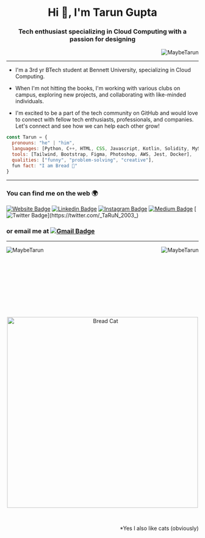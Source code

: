 <h1 align="center">Hi 👋, I'm Tarun Gupta</h1>
<h3 align="center">Tech enthusiast specializing in Cloud Computing with a passion for designing</h3>

<p align="right"> <img src="https://komarev.com/ghpvc/?username=MaybeTarun&label=Profile%20views&color=0e75b6&style=flat" alt="MaybeTarun" /> </p>

----

- I'm a 3rd yr BTech student at Bennett University, specializing in Cloud Computing.

- When I'm not hitting the books, I'm working with various clubs on campus, exploring new projects, and collaborating with like-minded individuals.

- I'm excited to be a part of the tech community on GitHub and would love to connect with fellow tech enthusiasts, professionals, and companies. Let's connect and see how we can help each other grow!

```javascript
const Tarun = {
  pronouns: "he" | "him",
  languages: [Python, C++, HTML, CSS, Javascript, Kotlin, Solidity, MySQL],
  tools: [Tailwind, Bootstrap, Figma, Photoshop, AWS, Jest, Docker],
  qualities: ["funny", "problem-solving", "creative"],
  fun fact: "I am Bread 🍞"
}
```
----

### You can find me on the web 🌍
[![Website Badge](https://img.shields.io/badge/-Tarun-47CCCC?style=flat&logo=Google-Chrome&logoColor=white&link=https://maybetarun.github.io/Portfolio.github.io/)](https://maybetarun.github.io/Portfolio.github.io/)
[![Linkedin Badge](https://img.shields.io/badge/-@MaybeTarun-blue?style=flat&logo=Linkedin&logoColor=white&link=https://www.linkedin.com/in/MaybeTarun/)](http://www.linkedin.com/in/maybetarun)
[![Instagram Badge](https://img.shields.io/badge/-@maybe.__.tarun-purple?style=flat&logo=instagram&logoColor=white&link=https://instagram.com/maybe._.tarun/)](https://instagram.com/maybe._.tarun)
[![Medium Badge](https://img.shields.io/badge/-@Tarun2003-000000?style=flat&labelColor=000000&logo=Medium&link=https://medium.com/@tarun2003)](http://tarun2003.medium.com/)
[![Twitter Badge](https://img.shields.io/badge/-@Tarun2003-1ca0f1?style=flat&labelColor=1ca0f1&logo=twitter&logoColor=white&link=https://twitter.com/_TaRuN_2003_)](https://twitter.com/_TaRuN_2003_)
<br/>

### or email me at [![Gmail Badge](https://img.shields.io/badge/-tarun234.tg@gmail.com-c14438?style=flat&logo=Gmail&logoColor=white&link=mailto:tarun234.tg@gmail.com)](mailto:tarun234.tg@gmail.com)

----

<p><img align="right" src="https://github-readme-stats.vercel.app/api?username=MaybeTarun&show_icons=true&theme=radical&locale=en" alt="MaybeTarun" /></p>
<p><img align="left" src="https://github-readme-stats.vercel.app/api/top-langs/?username=MaybeTarun&layout=compact&show_icons=true&theme=radical" alt="MaybeTarun" /></p>
<br/>
<br/>
<br/>
<br/>
<br/>
<br/>
<br/>
<br/>
<br/>
<br/>


<p align="center">
    <img width="500" src="https://media.tenor.com/SKBPCpn9q18AAAAC/catopia-catopia-rush.gif" alt="Bread Cat">
</p>
<br/>
<p align="right">
  *Yes I also like cats (obviously)
</p>
